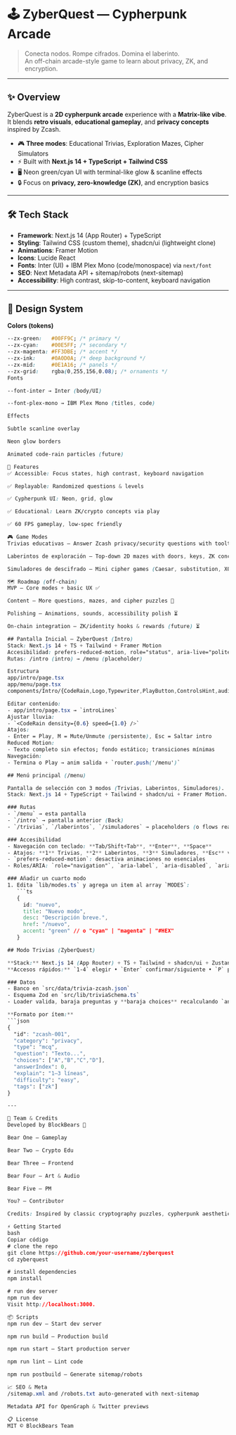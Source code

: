 # 🕹️ ZyberQuest — Cypherpunk Arcade

> Conecta nodos. Rompe cifrados. Domina el laberinto.  
> An off-chain arcade-style game to learn about privacy, ZK, and encryption.  

---

## ✨ Overview

ZyberQuest is a **2D cypherpunk arcade** experience with a **Matrix-like vibe**.  
It blends **retro visuals**, **educational gameplay**, and **privacy concepts** inspired by Zcash.

- 🎮 **Three modes**: Educational Trivias, Exploration Mazes, Cipher Simulators  
- ⚡ Built with **Next.js 14 + TypeScript + Tailwind CSS**  
- 🖥️ Neon green/cyan UI with terminal-like glow & scanline effects  
- 🔒 Focus on **privacy, zero-knowledge (ZK)**, and encryption basics  

---

## 🛠️ Tech Stack

- **Framework**: Next.js 14 (App Router) + TypeScript
- **Styling**: Tailwind CSS (custom theme), shadcn/ui (lightweight clone)
- **Animations**: Framer Motion
- **Icons**: Lucide React
- **Fonts**: Inter (UI) + IBM Plex Mono (code/monospace) via `next/font`
- **SEO**: Next Metadata API + sitemap/robots (next-sitemap)
- **Accessibility**: High contrast, skip-to-content, keyboard navigation

---

## 🎨 Design System

**Colors (tokens)**  
```css
--zx-green:   #00FF9C; /* primary */
--zx-cyan:    #00E5FF; /* secondary */
--zx-magenta: #FF3DBE; /* accent */
--zx-ink:     #0A0D0A; /* deep background */
--zx-mid:     #0E1A16; /* panels */
--zx-grid:    rgba(0,255,156,0.08); /* ornaments */
Fonts

--font-inter → Inter (body/UI)

--font-plex-mono → IBM Plex Mono (titles, code)

Effects

Subtle scanline overlay

Neon glow borders

Animated code-rain particles (future)

🚀 Features
✅ Accessible: Focus states, high contrast, keyboard navigation

✅ Replayable: Randomized questions & levels

✅ Cypherpunk UI: Neon, grid, glow

✅ Educational: Learn ZK/crypto concepts via play

✅ 60 FPS gameplay, low-spec friendly

🎮 Game Modes
Trivias educativas — Answer Zcash privacy/security questions with tooltips

Laberintos de exploración — Top-down 2D mazes with doors, keys, ZK concepts

Simuladores de descifrado — Mini cipher games (Caesar, substitution, XOR)

🗺️ Roadmap (off-chain)
MVP — Core modes + basic UX ✅

Content — More questions, mazes, and cipher puzzles 🔄

Polishing — Animations, sounds, accessibility polish ⏳

On-chain integration — ZK/identity hooks & rewards (future) ⏳

## Pantalla Inicial — ZyberQuest (Intro)
Stack: Next.js 14 + TS + Tailwind + Framer Motion
Accesibilidad: prefers-reduced-motion, role="status", aria-live="polite", foco visible
Rutas: /intro (intro) → /menu (placeholder)

Estructura
app/intro/page.tsx
app/menu/page.tsx
components/Intro/{CodeRain,Logo,Typewriter,PlayButton,ControlsHint,audio,MuteToggle,useIntroShortcuts,types}.tsx

Editar contenido:
- app/intro/page.tsx → `introLines`
Ajustar lluvia:
- `<CodeRain density={0.6} speed={1.0} />`
Atajos:
- Enter = Play, M = Mute/Unmute (persistente), Esc = Saltar intro
Reduced Motion:
- Texto completo sin efectos; fondo estático; transiciones mínimas
Navegación:
- Termina o Play → anim salida + `router.push('/menu')`

## Menú principal (/menu)

Pantalla de selección con 3 modos (Trivias, Laberintos, Simuladores).
Stack: Next.js 14 + TypeScript + Tailwind + shadcn/ui + Framer Motion.

### Rutas
- `/menu` → esta pantalla
- `/intro` → pantalla anterior (Back)
- `/trivias`, `/laberintos`, `/simuladores` → placeholders (o flows reales)

### Accesibilidad
- Navegación con teclado: **Tab/Shift+Tab**, **Enter**, **Space**
- Atajos: **1** Trivias, **2** Laberintos, **3** Simuladores, **Esc** volver
- `prefers-reduced-motion`: desactiva animaciones no esenciales
- Roles/ARIA: `role="navigation"`, `aria-label`, `aria-disabled`, `aria-keyshortcuts`

### Añadir un cuarto modo
1. Edita `lib/modes.ts` y agrega un item al array `MODES`:
   ```ts
   {
     id: "nuevo",
     title: "Nuevo modo",
     desc: "Descripción breve.",
     href: "/nuevo",
     accent: "green" // o "cyan" | "magenta" | "#HEX"
   }

## Modo Trivias (ZyberQuest)

**Stack:** Next.js 14 (App Router) + TS + Tailwind + shadcn/ui + Zustand + Zod + Radix Tooltip + Framer Motion  
**Accesos rápidos:** `1-4` elegir • `Enter` confirmar/siguiente • `P` pausa • `Esc` salir

### Datos
- Banco en `src/data/trivia-zcash.json`
- Esquema Zod en `src/lib/triviaSchema.ts`
- Loader valida, baraja preguntas y **baraja choices** recalculando `answerIndex`: `src/lib/triviaLoader.ts`

**Formato por ítem:**
```json
{
  "id": "zcash-001",
  "category": "privacy",
  "type": "mcq",
  "question": "Texto...",
  "choices": ["A","B","C","D"],
  "answerIndex": 0,
  "explain": "1–3 líneas",
  "difficulty": "easy",
  "tags": ["zk"]
}

---

👥 Team & Credits
Developed by BlockBears 🐻

Bear One — Gameplay

Bear Two — Crypto Edu

Bear Three — Frontend

Bear Four — Art & Audio

Bear Five — PM

You? — Contributor

Credits: Inspired by classic cryptography puzzles, cypherpunk aesthetics, and privacy tooling.

⚡ Getting Started
bash
Copiar código
# clone the repo
git clone https://github.com/your-username/zyberquest
cd zyberquest

# install dependencies
npm install

# run dev server
npm run dev
Visit http://localhost:3000.

📦 Scripts
npm run dev — Start dev server

npm run build — Production build

npm run start — Start production server

npm run lint — Lint code

npm run postbuild — Generate sitemap/robots

📈 SEO & Meta
/sitemap.xml and /robots.txt auto-generated with next-sitemap

Metadata API for OpenGraph & Twitter previews

📋 License
MIT © BlockBears Team